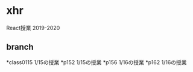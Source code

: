 # xhr

React授業 2019-2020

## branch
*class0115  1/15の授業
*p152  1/15の授業
*p156  1/16の授業
*p162  1/16の授業
